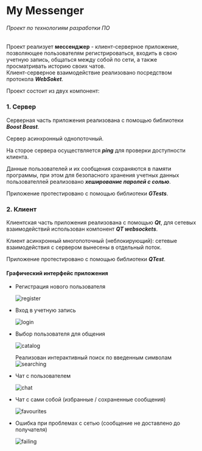 # My Messenger

###### Проект по технологиям разработки ПО

Проект реализует **мессенджер** - клиент-серверное приложение, позволяющее пользователям регистрироваться, входить в свою учетную запись, общаться между собой по сети, а также просматривать историю своих чатов.  
Клиент-серверное взаимодействие реализовано посредством протокола ***WebSoket***.


Проект состоит из двух компонент:

### 1. Сервер
Серверная часть приложения реализована с помощью библиотеки ***Boost Beast***. 

Сервер  асинхронный однопоточный.  

На сторое сервера осуществляется ***ping*** для проверки доступности клиента.

Данные пользователей и их сообщения сохраняются в памяти программы, при этом для безопасного хранения учетных данных пользователлей реализовано ***хеширование паролей с солью***.

Приложение протестировано с помощью библиотеки ***GTests***.

### 2. Клиент

Клиентская часть приложения реализована с помощью ***Qt***, для сетевых взаимодействий использован компонент ***QT websockets***.

Клиент асинхронный многопоточный (неблокирующий): сетевые взаимодействия с сервером вынесены в отдельный поток.

Приложение протестировано с помощью библиотеки ***QTest***.

#### Графический интерфейс приложения

* Регистрация нового пользователя

    ![register](https://github.com/NadezhdaShilaeva/My_Messenger/blob/main/GuiTest/register.png)

* Вход в учетную запись

    ![login](https://github.com/NadezhdaShilaeva/My_Messenger/blob/main/GuiTest/login.png)

* Выбор пользователя для общения

    ![catalog](https://github.com/NadezhdaShilaeva/My_Messenger/blob/main/GuiTest/catalog.png)

    Реализован интерактивный поиск по введенным символам  
    ![searching](https://github.com/NadezhdaShilaeva/My_Messenger/blob/main/GuiTest/searching.png)

* Чат с пользователем

    ![chat](https://github.com/NadezhdaShilaeva/My_Messenger/blob/main/GuiTest/chat.png)

* Чат с сами собой (избранные / сохраненные сообщения)

    ![favourites](https://github.com/NadezhdaShilaeva/My_Messenger/blob/main/GuiTest/favourites.png)

* Ошибка при проблемах с сетью (сообщение не доставлено до получателя)

    ![failing](https://github.com/NadezhdaShilaeva/My_Messenger/blob/main/GuiTest/failing.png)
